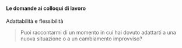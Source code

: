 #### Le domande ai colloqui di lavoro

Adattabilità e flessibilità

> Puoi raccontarmi di un momento in cui hai dovuto adattarti a una nuova situazione o a un cambiamento improvviso?


<aside class="notes">
</aside>

